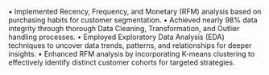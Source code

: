 •	Implemented Recency, Frequency, and Monetary (RFM) analysis based on purchasing habits for customer segmentation.
•	Achieved nearly 98% data integrity through thorough Data Cleaning, Transformation, and Outlier handling processes.
•	Employed Exploratory Data Analysis (EDA) techniques to uncover data trends, patterns, and relationships for deeper insights.
•	Enhanced RFM analysis by incorporating K-means clustering to effectively identify distinct customer cohorts for targeted strategies.
